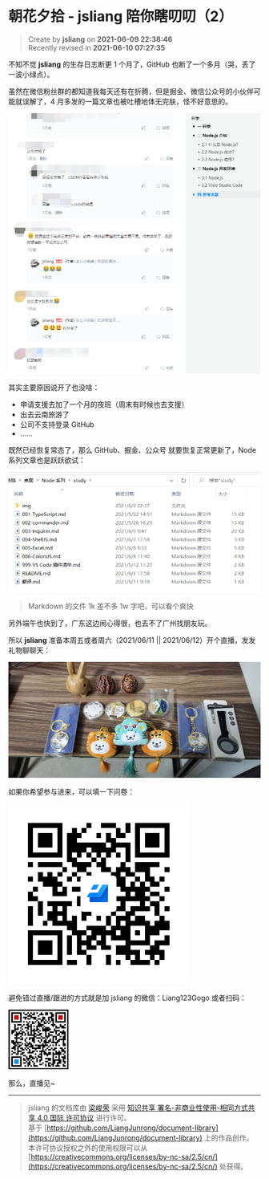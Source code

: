 朝花夕拾 - jsliang 陪你瞎叨叨（2）
===

> Create by **jsliang** on **2021-06-09 22:38:46**  
> Recently revised in **2021-06-10 07:27:35**

不知不觉 **jsliang** 的生存日志断更 1 个月了，GitHub 也断了一个多月（哭，丢了一波小绿点）。

虽然在微信粉丝群的都知道我每天还有在折腾，但是掘金、微信公众号的小伙伴可能就误解了，4 月多发的一篇文章也被吐槽地体无完肤，怪不好意思的。

![图](./img/06-10-gif1.png)

其实主要原因说开了也没啥：

* 申请支援去加了一个月的夜班（周末有时候也去支援）
* 出去云南旅游了
* 公司不支持登录 GitHub
* ……

既然已经恢复常态了，那么 GitHub、掘金、公众号 就要恢复正常更新了，Node 系列文章也是跃跃欲试：

![图](./img/06-10-gif2.png)

> Markdown 的文件 1k 差不多 1w 字吧，可以看个爽快

另外端午也快到了，广东这边闹心得很，也去不了广州找朋友玩。

所以 **jsliang** 准备本周五或者周六（2021/06/11 || 2021/06/12）开个直播，发发礼物聊聊天：

![图](./img/06-10-gif3.png)

如果你希望参与进来，可以填一下问卷：

![图](./img/06-10-gif4.png)

避免错过直播/跟进的方式就是加 jsliang 的微信：Liang123Gogo 或者扫码：

![图](./img/06-11-gif5.jpeg)

那么，直播见~

---

> jsliang 的文档库由 [梁峻荣](https://github.com/LiangJunrong) 采用 [知识共享 署名-非商业性使用-相同方式共享 4.0 国际 许可协议](http://creativecommons.org/licenses/by-nc-sa/4.0/) 进行许可。<br/>基于 [https://github.com/LiangJunrong/document-library](https://github.com/LiangJunrong/document-library) 上的作品创作。<br/>本许可协议授权之外的使用权限可以从 [https://creativecommons.org/licenses/by-nc-sa/2.5/cn/](https://creativecommons.org/licenses/by-nc-sa/2.5/cn/) 处获得。
